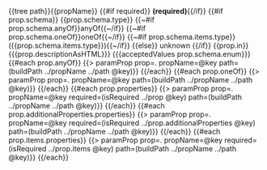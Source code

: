 <tr>
  <td>{{tree path}}{{propName}} {{#if required}} <strong>(required)</strong>{{/if}}</td>
  <td>
    {{#if prop.schema}}
    {{prop.schema.type}}
    {{~#if prop.schema.anyOf}}anyOf{{~/if}}
    {{~#if prop.schema.oneOf}}oneOf{{~/if}}
    {{~#if prop.schema.items.type}}({{prop.schema.items.type}}){{~/if}}
    {{else}}
    unknown
    {{/if}}
  </td>
  <td>{{prop.in}}</td>
  <td>{{{prop.descriptionAsHTML}}}</td>
  <td>{{{acceptedValues prop.schema.enum}}}</td>
</tr>
{{#each prop.anyOf}}
{{> paramProp prop=. propName=@key path=(buildPath ../propName ../path @key)}}
{{/each}}
{{#each prop.oneOf}}
  {{> paramProp prop=. propName=@key path=(buildPath ../propName ../path @key)}}
{{/each}}
{{#each prop.properties}}
{{> paramProp prop=. propName=@key required=(isRequired ../prop @key) path=(buildPath ../propName ../path @key)}}
{{/each}}
{{#each prop.additionalProperties.properties}}
{{> paramProp prop=. propName=@key required=(isRequired ../prop.additionalProperties @key) path=(buildPath ../propName ../path @key)}}
{{/each}}
{{#each prop.items.properties}}
{{> paramProp prop=. propName=@key required=(isRequired ../prop.items @key) path=(buildPath ../propName ../path @key)}}
{{/each}}
